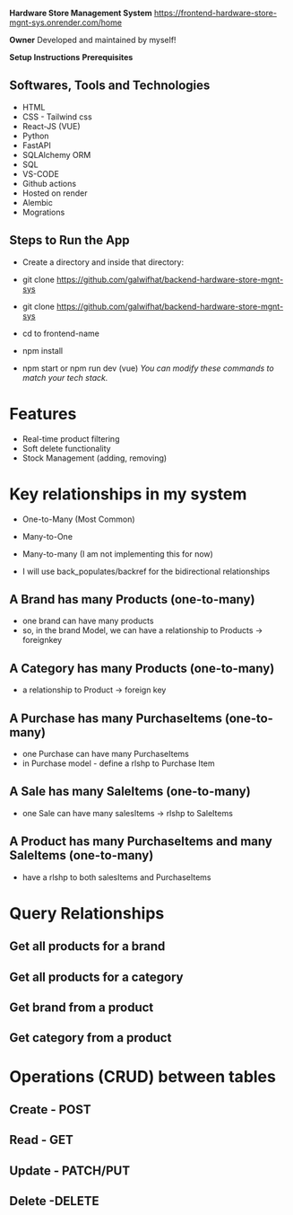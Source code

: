 **Hardware Store Management System**
https://frontend-hardware-store-mgnt-sys.onrender.com/home

**Owner**
Developed and maintained by myself!

**Setup Instructions**
**Prerequisites**

## Softwares, Tools and Technologies

- HTML
- CSS - Tailwind css
- React-JS (VUE)
- Python
- FastAPI
- SQLAlchemy ORM
- SQL
- VS-CODE
- Github actions
- Hosted on render
- Alembic
- Mogrations

## Steps to Run the App

- Create a directory and inside that directory:

- git clone https://github.com/galwifhat/backend-hardware-store-mgnt-sys

- git clone https://github.com/galwifhat/backend-hardware-store-mgnt-sys

- cd to frontend-name
- npm install
- npm start or npm run dev (vue)
  _You can modify these commands to match your tech stack._

# Features

- Real-time product filtering
- Soft delete functionality
- Stock Management (adding, removing)

# Key relationships in my system

- One-to-Many (Most Common)
- Many-to-One
- Many-to-many (I am not implementing this for now)

- I will use back_populates/backref for the bidirectional relationships

## A Brand has many Products (one-to-many)

- one brand can have many products
- so, in the brand Model, we can have a relationship to Products -> foreignkey

## A Category has many Products (one-to-many)

- a relationship to Product -> foreign key

## A Purchase has many PurchaseItems (one-to-many)

- one Purchase can have many PurchaseItems
- in Purchase model - define a rlshp to Purchase Item

## A Sale has many SaleItems (one-to-many)

- one Sale can have many salesItems -> rlshp to SaleItems

## A Product has many PurchaseItems and many SaleItems (one-to-many)

- have a rlshp to both salesItems and PurchaseItems

# Query Relationships

## Get all products for a brand

## Get all products for a category

## Get brand from a product

## Get category from a product

# Operations (CRUD) between tables

## Create - POST

## Read - GET

## Update - PATCH/PUT

## Delete -DELETE
